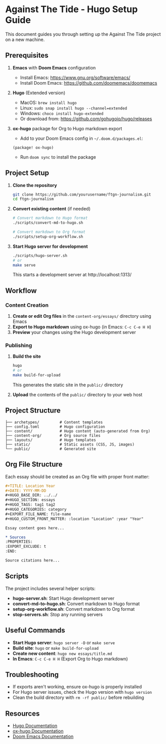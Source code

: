 # Against The Tide - Hugo Setup Guide

This document guides you through setting up the Against The Tide project on a new machine.

## Prerequisites

1. **Emacs** with **Doom Emacs** configuration
   - Install Emacs: https://www.gnu.org/software/emacs/
   - Install Doom Emacs: https://github.com/doomemacs/doomemacs

2. **Hugo** (Extended version)
   - MacOS: `brew install hugo`
   - Linux: `sudo snap install hugo --channel=extended`
   - Windows: `choco install hugo-extended`
   - Or download from: https://github.com/gohugoio/hugo/releases

3. **ox-hugo** package for Org to Hugo markdown export
   - Add to your Doom Emacs config in `~/.doom.d/packages.el`:
   ```elisp
   (package! ox-hugo)
   ```
   - Run `doom sync` to install the package

## Project Setup

1. **Clone the repository**
   ```bash
   git clone https://github.com/yourusername/ftgn-journalism.git
   cd ftgn-journalism
   ```

2. **Convert existing content** (if needed)
   ```bash
   # Convert markdown to Hugo format
   ./scripts/convert-md-to-hugo.sh
   
   # Convert markdown to Org format
   ./scripts/setup-org-workflow.sh
   ```

3. **Start Hugo server for development**
   ```bash
   ./scripts/hugo-server.sh
   # or
   make serve
   ```
   This starts a development server at http://localhost:1313/

## Workflow

### Content Creation

1. **Create or edit Org files** in the `content-org/essays/` directory using Emacs
2. **Export to Hugo markdown** using ox-hugo (in Emacs: `C-c C-e H H`)
3. **Preview** your changes using the Hugo development server

### Publishing

1. **Build the site**
   ```bash
   hugo
   # or
   make build-for-upload
   ```
   This generates the static site in the `public/` directory

2. **Upload** the contents of the `public/` directory to your web host

## Project Structure

```
├── archetypes/         # Content templates
├── config.toml         # Hugo configuration
├── content/            # Hugo content (auto-generated from Org)
├── content-org/        # Org source files
├── layouts/            # Hugo templates
├── static/             # Static assets (CSS, JS, images)
└── public/             # Generated site
```

## Org File Structure

Each essay should be created as an Org file with proper front matter:

```org
#+TITLE: Location Year
#+DATE: YYYY-MM-DD
#+HUGO_BASE_DIR: ../../
#+HUGO_SECTION: essays
#+HUGO_TAGS: tag1 tag2
#+HUGO_CATEGORIES: category
#+EXPORT_FILE_NAME: file-name
#+HUGO_CUSTOM_FRONT_MATTER: :location "Location" :year "Year"

Essay content goes here...

* Sources
:PROPERTIES:
:EXPORT_EXCLUDE: t
:END:

Source citations here...
```

## Scripts

The project includes several helper scripts:

- **hugo-server.sh**: Start Hugo development server
- **convert-md-to-hugo.sh**: Convert markdown to Hugo format
- **setup-org-workflow.sh**: Convert markdown to Org format
- **stop-servers.sh**: Stop any running servers

## Useful Commands

- **Start Hugo server**: `hugo server -D` or `make serve`
- **Build site**: `hugo` or `make build-for-upload`
- **Create new content**: `hugo new essays/title.md`
- **In Emacs**: `C-c C-e H H` (Export Org to Hugo markdown)

## Troubleshooting

- If exports aren't working, ensure ox-hugo is properly installed
- For Hugo server issues, check the Hugo version with `hugo version`
- Clean the build directory with `rm -rf public/` before rebuilding

## Resources

- [Hugo Documentation](https://gohugo.io/documentation/)
- [ox-hugo Documentation](https://ox-hugo.scripter.co/)
- [Doom Emacs Documentation](https://github.com/doomemacs/doomemacs/blob/master/docs/index.org)